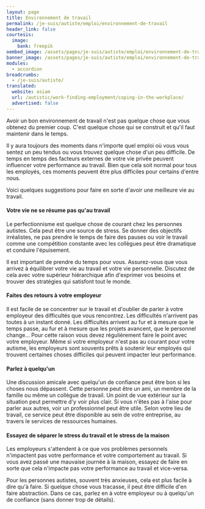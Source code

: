 ```yaml
---
layout: page
title: Environnement de travail
permalink: /je-suis/autiste/emploi/environnement-de-travail
header_link: false
courtesis:
  image:
    bank: freepik
oembed_image: /assets/pages/je-suis/autiste/emploi/environnement-de-travail/opengraph.jpg
banner_image: /assets/pages/je-suis/autiste/emploi/environnement-de-travail/banner.jpg
modules:
  - accordion
breadcrumbs:
  - /je-suis/autiste/
translated:
  website: asiam
  url: /autistic/work-finding-employment/coping-in-the-workplace/
  advertised: false
---
```


Avoir un bon environnement de travail n'est pas quelque chose que vous obtenez du
premier coup.  C'est quelque chose qui se construit et qu'il faut maintenir dans le temps.

Il y aura toujours des moments dans n'importe quel emploi où vous vous sentez un peu tendus
ou vous trouvez quelque chose d'un peu difficile.
De temps en temps des facteurs externes de votre vie privée peuvent influencer votre performance au travail.
Bien que cela soit normal pour tous les employés, ces moments peuvent être plus difficiles pour certains d'entre nous.

Voici quelques suggestions pour faire en sorte d'avoir une meilleure vie au travail.


<amp-accordion animate expand-single-section disable-session-states>
 <section expanded>
  <h4><span></span>Votre vie ne se résume pas qu'au travail</h4>
  <div>

<p>Le perfectionnisme est quelque chose de courant chez les personnes autistes. Cela peut être une source de stress. Se donner des objectifs irréalistes, ne pas prendre le temps de faire des pauses ou voir le travail
comme une compétition constante avec les collègues peut être dramatique et conduire l'épuisement. </p>

<p>Il est important de prendre du temps pour vous. Assurez-vous que vous arrivez à équilibrer votre vie au travail et votre vie personnelle. Discutez de cela avec votre supérieur hiérarchique afin d'exprimer vos besoins
et trouver des stratégies qui satisfont tout le monde.</p>
  </div>
 </section>
 <section>
  <h4><span></span>Faites des retours à votre employeur</h4>
  <div>
<p>Il est facile de se concentrer sur le travail et d'oublier de parler à votre employeur des difficultés que vous rencontrez. Les difficultés n'arrivent pas toutes à un instant donné.
Les difficultés arrivent au fur et à mesure que le temps passe, au fur et à mesure que les projets avancent, que le personnel change…
Pour cette raison vous devez régulièrement faire le point avec votre employeur.
Même si votre employeur n'est pas au courant pour votre autisme, les employeurs sont souvents prêts à soutenir
leur employés qui trouvent certaines choses difficiles qui peuvent impacter leur performance.</p>
  </div>
 </section>
 <section>
  <h4><span></span>Parlez à quelqu'un </h4>
  <div>
<p>Une discussion amicale avec quelqu'un de confiance peut être bon si les choses nous dépassent.
Cette personne peut être un ami, un membre de la famille ou même un collègue de travail. Un point de vue extérieur sur la situation peut permettre d'y voir plus clair.
Si vous n'êtes pas à l'aise pour parler aux autres, voir un professionnel peut être utile.
Selon votre lieu de travail, ce service peut être disponible au sein de votre entreprise, au travers le services de ressources humaines.</p>
  </div>
 </section>
 <section>
  <h4><span></span>Essayez de séparer le stress du travail et le stress de la maison</h4>
  <div>
<p>Les employeurs s'attendent à ce que vos problèmes personnels n'impactent pas votre performance et votre comportement au travail.
Si vous avez passé une mauvaise journée à la maison, essayez de faire en sorte que cela n'impacte pas votre performance au travail et vice-versa.</p>
<p>Pour les personnes autistes, souvent très anxieuses, cela est plus facile à
dire qu'à faire.
Si quelque chose vous tracasse, il peut être difficile d'en faire abstraction.
Dans ce cas, parlez en à votre employeur ou à quelqu'un de confiance (sans donner trop de détails).</p>
  </div>
 </section>
</amp-accordion>


